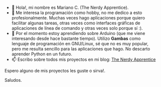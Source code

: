 - 👋 Hola!, mi nombre es Mariano C. (The Nerdy Apprentice).
- 👀 Me interesa la programación como hobby, no me dedico a esto profesionalmente. 
  Muchas veces hago aplicaciones porque quiero facilitar algunas tareas, otras veces como interfaces gráficas de aplicaciones de línea de comando y otras veces solo porque sí :).
- 🌱 Por el momento estoy aprendiendo sobre Arduino (que me viene interesando desde hace bastante tiempo). 
  Utilizo **Gambas** como lenguaje de programación en GNU/Linux, sé que no es muy popular, pero me resulta sencillo para las aplicaciones que hago. 
  No descarto aprender Python en un futuro.
- 📫 Escribo sobre todos mis proyectos en mi blog: [The Nerdy Apprentice](https://thenerdyapprentice.blogspot.com/)

Espero alguno de mis proyectos les guste o sirva!.

Saludos.

<!---
mcattani/mcattani is a ✨ special ✨ repository because its `README.md` (this file) appears on your GitHub profile.
You can click the Preview link to take a look at your changes.
--->
